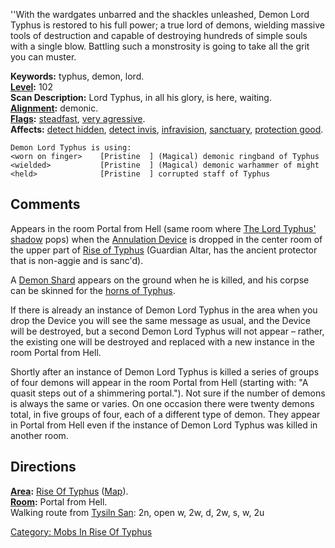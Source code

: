 ''With the wardgates unbarred and the shackles unleashed, Demon Lord
Typhus is restored to his full power; a true lord of demons, wielding
massive tools of destruction and capable of destroying hundreds of
simple souls with a single blow. Battling such a monstrosity is going to
take all the grit you can muster.

**Keywords:** typhus, demon, lord.  
**[Level](Level.md "wikilink"):** 102  
**Scan Description:** Lord Typhus, in all his glory, is here, waiting.  
**[Alignment](Alignment.md "wikilink"):** demonic.  
**[Flags](:Category:_Mob_Types.md "wikilink"):**
[steadfast](Sentinel_Mobs.md "wikilink"), [very
agressive](Aggressive_Mobs.md "wikilink").  
**Affects:** [detect hidden](Detect_Hidden.md "wikilink"), [detect
invis](Detect_Invis.md "wikilink"),
[infravision](Infravision.md "wikilink"),
[sanctuary](Sanctuary.md "wikilink"), [protection
good](Protection_Good.md "wikilink").  

    Demon Lord Typhus is using:
    <worn on finger>    [Pristine  ] (Magical) demonic ringband of Typhus
    <wielded>           [Pristine  ] (Magical) demonic warhammer of might
    <held>              [Pristine  ] corrupted staff of Typhus

## Comments

Appears in the room Portal from Hell (same room where [The Lord Typhus'
shadow](Lord_Typhus'_Shadow.md "wikilink") pops) when the [Annulation
Device](Annulation_Device "wikilink") is dropped in the center room of
the upper part of [Rise of
Typhus](:Category:Rise_Of_Typhus.md "wikilink") (Guardian Altar, has the
ancient protector that is non-aggie and is sanc'd).

A [Demon Shard](Demon_Shard "wikilink") appears on the ground when he is
killed, and his corpse can be skinned for the [horns of
Typhus](Horns_Of_Typhus.md "wikilink").

If there is already an instance of Demon Lord Typhus in the area when
you drop the Device you will see the same message as usual, and the
Device will be destroyed, but a second Demon Lord Typhus will not appear
– rather, the existing one will be destroyed and replaced with a new
instance in the room Portal from Hell.

Shortly after an instance of Demon Lord Typhus is killed a series of
groups of four demons will appear in the room Portal from Hell (starting
with: "A quasit steps out of a shimmering portal."). Not sure if the
number of demons is always the same or varies. On one occasion there
were twenty demons total, in five groups of four, each of a different
type of demon. They appear in Portal from Hell even if the instance of
Demon Lord Typhus was killed in another room.

## Directions

**[Area](:Category:_Areas.md "wikilink"):** [Rise Of
Typhus](:Category:_Rise_Of_Typhus.md "wikilink")
([Map](Rise_Of_Typhus_Map.md "wikilink")).  
**[Room](:Category:_Rooms.md "wikilink"):** Portal from Hell.  
Walking route from [Tysiln San](Tysiln_San "wikilink"): 2n, open w, 2w,
d, 2w, s, w, 2u

[Category: Mobs In Rise Of
Typhus](Category:_Mobs_In_Rise_Of_Typhus "wikilink")
